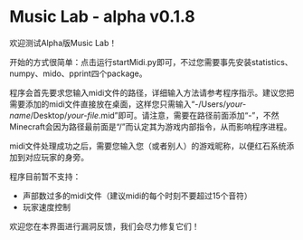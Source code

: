 # Music Lab - alpha v0.1.8

欢迎测试Alpha版Music Lab！

开始的方式很简单：点击运行startMidi.py即可，不过您需要事先安装statistics、numpy、mido、pprint四个package。

程序会首先要求您输入midi文件的路径，详细输入方法请参考程序指示。建议您把需要添加的midi文件直接放在桌面，这样您只需输入“-/Users/*your-name*/Desktop/*your-file*.mid”即可。请注意，需要在路径前面添加“-”，不然Minecraft会因为路径最前面是“/”而认定其为游戏内部指令，从而影响程序进程。

midi文件处理成功之后，需要您输入您（或者别人）的游戏昵称，以便红石系统添加到对应玩家的身旁。

程序目前暂不支持：
 - 声部数过多的midi文件（建议midi的每个时刻不要超过15个音符）
 - 玩家速度控制

欢迎您在本界面进行漏洞反馈，我们会尽力修复它们！